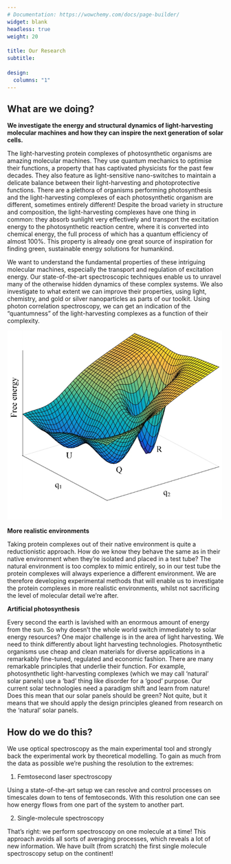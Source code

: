 ```yaml
---
# Documentation: https://wowchemy.com/docs/page-builder/
widget: blank
headless: true
weight: 20

title: Our Research
subtitle:

design:
  columns: "1"
---
```


## What are we doing?

**We investigate the energy and structural dynamics of light-harvesting molecular machines
and how they can inspire the next generation of solar cells.**

The light-harvesting protein complexes of photosynthetic organisms are amazing molecular
machines. They use quantum mechanics to optimise their functions, a property that has
captivated physicists for the past few decades. They also feature as light-sensitive
nano-switches to maintain a delicate balance between their light-harvesting and
photoprotective functions. There are a plethora of organisms performing photosynthesis
and the light-harvesting complexes of each photosynthetic organism are different,
sometimes entirely different! Despite the broad variety in structure and composition, the
light-harvesting complexes have one thing in common: they absorb sunlight very
effectively and transport the excitation energy to the photosynthetic reaction centre,
where it is converted into chemical energy, the full process of which has a quantum
efficiency of almost 100%. This property is already one great source of inspiration for
finding green, sustainable energy solutions for humankind.

We want to understand the fundamental properties of these intriguing molecular machines,
especially the transport and regulation of excitation energy. Our state-of-the-art
spectroscopic techniques enable us to unravel many of the otherwise hidden dynamics of
these complex systems. We also investigate to what extent we can improve their
properties, using light, chemistry, and gold or silver nanoparticles as parts of our
toolkit. Using photon correlation spectroscopy, we can get an indication of the
“quantumness” of the light-harvesting complexes as a function of their complexity.

<img src="energy_landscape.png" alt="energy landscape" width="500"/>

**More realistic environments**

Taking protein complexes out of their native environment is quite a reductionistic
approach. How do we know they behave the same as in their native environment when they’re
isolated and placed in a test tube? The natural environment is too complex to mimic
entirely, so in our test tube the protein complexes will always experience a different
environment. We are therefore developing experimental methods that will enable us to
investigate the protein complexes in more realistic environments, whilst not sacrificing
the level of molecular detail we’re after.

**Artificial photosynthesis**

Every second the earth is lavished with an enormous amount of energy from the sun. So why
doesn’t the whole world switch immediately to solar energy resources? One major challenge
is in the area of light harvesting. We need to think differently about light harvesting
technologies. Photosynthetic organisms use cheap and clean materials for diverse
applications in a remarkably fine-tuned, regulated and economic fashion. There are many
remarkable principles that underlie their function. For example, photosynthetic
light-harvesting complexes (which we may call ‘natural’ solar panels) use a ‘bad’ thing
like disorder for a ‘good’ purpose. Our current solar technologies need a paradigm shift
and learn from nature! Does this mean that our solar panels should be green? Not quite,
but it means that we should apply the design principles gleaned from research on the
‘natural’ solar panels.

## How do we do this?

We use optical spectroscopy as the main experimental tool and strongly back the
experimental work by theoretical modelling. To gain as much from the data as possible
we’re pushing the resolution to the extremes:

1. Femtosecond laser spectroscopy

Using a state-of-the-art setup we can resolve and control processes on timescales down to
tens of femtoseconds. With this resolution one can see how energy flows from one part of
the system to another part.

2. Single-molecule spectroscopy

That’s right: we perform spectroscopy on one molecule at a time! This approach avoids all
sorts of averaging processes, which reveals a lot of new information. We have built (from
scratch) the first single molecule spectroscopy setup on the continent!
